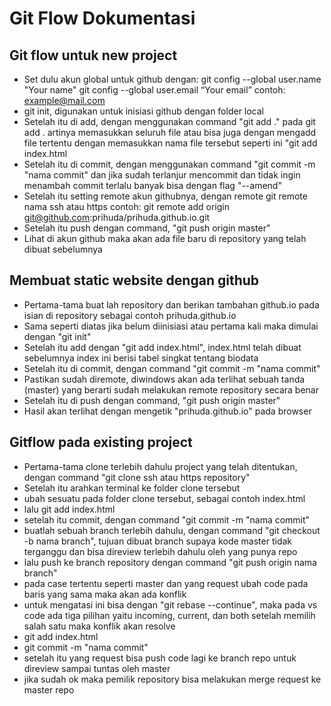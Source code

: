 # Git Flow Dokumentasi

## Git flow untuk new project

- Set dulu akun global untuk github dengan:
git config --global user.name "Your name"
git config --global user.email “Your email” contoh: example@mail.com
- git init, digunakan untuk inisiasi github dengan folder local
- Setelah itu di add, dengan menggunakan command "git add ." pada git add . artinya memasukkan seluruh file atau bisa juga dengan mengadd file tertentu dengan memasukkan nama file tersebut seperti ini "git add index.html
- Setelah itu di commit, dengan menggunakan command "git commit -m "nama commit" dan jika sudah terlanjur mencommit dan tidak ingin menambah commit terlalu banyak bisa dengan flag "--amend"
- Setelah itu setting remote akun githubnya, dengan remote git remote nama ssh atau https
contoh: git remote add origin git@github.com:prihuda/prihuda.github.io.git
- Setelah itu push dengan command, "git push origin master"
- Lihat di akun github maka akan ada file baru di repository yang telah dibuat sebelumnya

## Membuat static website dengan github

- Pertama-tama buat lah repository dan berikan tambahan github.io pada isian di repository sebagai contoh prihuda.github.io
- Sama seperti diatas jika belum diinisiasi atau pertama kali maka dimulai dengan "git init"
- Setelah itu add dengan "git add index.html", index.html telah dibuat sebelumnya index ini berisi tabel singkat tentang biodata
- Setelah itu di commit, dengan command "git commit -m "nama commit"
- Pastikan sudah diremote, diwindows akan ada terlihat sebuah tanda (master) yang berarti sudah melakukan remote repository secara benar
- Setelah itu di push dengan command, "git push origin master"
- Hasil akan terlihat dengan mengetik "prihuda.github.io" pada browser

## Gitflow pada existing project

- Pertama-tama clone terlebih dahulu project yang telah ditentukan, dengan command "git clone ssh atau https repository"
- Setelah itu arahkan terminal ke folder clone tersebut
-  ubah sesuatu pada folder clone tersebut, sebagai contoh index.html
- lalu git add index.html
- setelah itu commit, dengan command "git commit -m "nama commit"
- buatlah sebuah branch terlebih dahulu, dengan command "git checkout -b nama branch", tujuan dibuat branch supaya kode master tidak terganggu dan bisa direview terlebih dahulu oleh yang punya repo
- lalu push ke branch repository dengan command "git push origin nama branch"
- pada case tertentu seperti master dan yang request ubah code pada baris yang sama maka akan ada konflik
- untuk mengatasi ini bisa dengan "git rebase --continue", maka pada vs code ada tiga pilihan yaitu incoming, current, dan both setelah memilih salah satu maka konflik akan resolve
- git add index.html
- git commit -m "nama commit"
- setelah itu yang request bisa push code lagi ke branch repo untuk direview sampai tuntas oleh master
- jika sudah ok maka pemilik repository bisa melakukan merge request ke master repo

